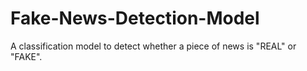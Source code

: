 # Fake-News-Detection-Model
A classification model to detect whether a piece of news is "REAL" or "FAKE".
